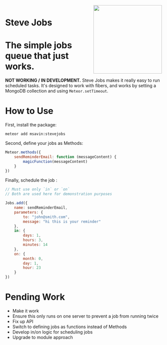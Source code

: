 <img align="right" width="220" src="https://github.com/msavin/stevejobs/blob/master/avatar.png?raw=true" />

# Steve Jobs

# The simple jobs queue that just works. 

**NOT WORKING / IN DEVELOPMENT.** Steve Jobs makes it really easy to run scheduled tasks. It's designed to work with fibers, and works by setting a MongoDB collection and using `Meteor.setTimeout`.

# How to Use

First, install the package:

	meteor add msavin:stevejobs

Second, define your jobs as Methods: 

```javascript
Meteor.methods({
	sendReminderEmail: function (messageContent) {
		magicFunction(messageContent)
	}
})

```

Finally, schedule the job :

```javascript
// Must use only `in` or `on`
// Both are used here for demonstration purposes

Jobs.add({
	name: sendReminderEmail,
	parameters: {
		to: "john@smith.com",
		message: "hi this is your reminder"
	},
	in: {
		days: 1,
		hours: 3,
		minutes: 14
	},
	on: {
		month: 0,
		day: 1,
		hour: 23
	}
})
```

# Pending Work

 - Make it work
 - Ensure this only runs on one server to prevent a job from running twice
 - Fix up API
 - Switch to defining jobs as functions instead of Methods
 - Develop in/on logic for scheduling jobs
 - Upgrade to module approach